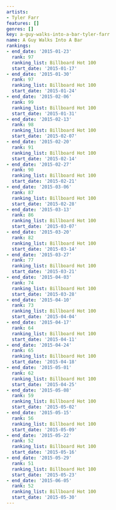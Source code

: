 ```yaml
---
artists:
- Tyler Farr
features: []
genres: []
key: a-guy-walks-into-a-bar-tyler-farr
name: A Guy Walks Into A Bar
rankings:
- end_date: '2015-01-23'
  rank: 97
  ranking_list: Billboard Hot 100
  start_date: '2015-01-17'
- end_date: '2015-01-30'
  rank: 97
  ranking_list: Billboard Hot 100
  start_date: '2015-01-24'
- end_date: '2015-02-06'
  rank: 99
  ranking_list: Billboard Hot 100
  start_date: '2015-01-31'
- end_date: '2015-02-13'
  rank: 98
  ranking_list: Billboard Hot 100
  start_date: '2015-02-07'
- end_date: '2015-02-20'
  rank: 91
  ranking_list: Billboard Hot 100
  start_date: '2015-02-14'
- end_date: '2015-02-27'
  rank: 90
  ranking_list: Billboard Hot 100
  start_date: '2015-02-21'
- end_date: '2015-03-06'
  rank: 87
  ranking_list: Billboard Hot 100
  start_date: '2015-02-28'
- end_date: '2015-03-13'
  rank: 86
  ranking_list: Billboard Hot 100
  start_date: '2015-03-07'
- end_date: '2015-03-20'
  rank: 82
  ranking_list: Billboard Hot 100
  start_date: '2015-03-14'
- end_date: '2015-03-27'
  rank: 77
  ranking_list: Billboard Hot 100
  start_date: '2015-03-21'
- end_date: '2015-04-03'
  rank: 74
  ranking_list: Billboard Hot 100
  start_date: '2015-03-28'
- end_date: '2015-04-10'
  rank: 73
  ranking_list: Billboard Hot 100
  start_date: '2015-04-04'
- end_date: '2015-04-17'
  rank: 64
  ranking_list: Billboard Hot 100
  start_date: '2015-04-11'
- end_date: '2015-04-24'
  rank: 65
  ranking_list: Billboard Hot 100
  start_date: '2015-04-18'
- end_date: '2015-05-01'
  rank: 62
  ranking_list: Billboard Hot 100
  start_date: '2015-04-25'
- end_date: '2015-05-08'
  rank: 59
  ranking_list: Billboard Hot 100
  start_date: '2015-05-02'
- end_date: '2015-05-15'
  rank: 56
  ranking_list: Billboard Hot 100
  start_date: '2015-05-09'
- end_date: '2015-05-22'
  rank: 52
  ranking_list: Billboard Hot 100
  start_date: '2015-05-16'
- end_date: '2015-05-29'
  rank: 51
  ranking_list: Billboard Hot 100
  start_date: '2015-05-23'
- end_date: '2015-06-05'
  rank: 52
  ranking_list: Billboard Hot 100
  start_date: '2015-05-30'
---
```


